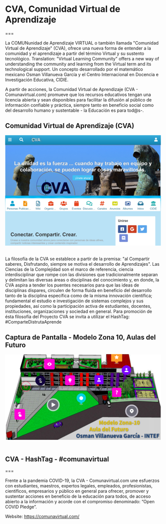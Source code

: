 # CVA, Comunidad Virtual de Aprendizaje

===

La COMUNunidad de Aprendizaje VIRTUAL o también llamada "Comunidad Virtual de Aprendizaje" (CVA), ofrece una nueva forma de entender a la comunidad y el aprendizaje a partir del término Virtual y su sustento tecnológico. Translation: "Virtual Learning Community" offers a new way of understanding the community and learning from the Virtual term and its technological support. Un concepto desarrollado por el matemático mexicano Osman Villanueva García y el Centro Internacional en Docencia e Investigación Educativa, CIDIE.

A partir de acciones, la Comunidad Virtual de Aprendizaje (CVA - Comunavirtual.com) promueve que los recursos educativos tengan una licencia abierta y sean disponibles para facilitar la difusión al público de información confiable y práctica, siempre tanto en beneficio social como del desarrollo humano y sustentable - la Educación es para tod@s-.

## Comunidad Virtual de Aprendizaje (CVA)

<div align="center">
    <center>
        <img src="images/cva1.jpg" width="700">
    </center>
</div>
<br>

La filosofía de la CVA se establece a partir de la premisa: "al Compartir saberes, Disfrutando, siempre se motiva el desarrollo de Aprendizajes". Las Ciencias de la Complejidad son el marco de referencia, ciencia interdisciplinar que rompe con las divisiones que tradicionalmente separan y delimitan las diversas áreas o disciplinas del conocimiento y, en donde, la CVA aspira a tender los puentes necesarios para que las ideas de disciplinas dispares, circulen de forma fluida en beneficio del desarrollo tanto de la disciplina específica como de la misma innovación científica; fundamental el estudio e investigación de sistemas complejos y sus propiedades, así como la participación activa de estudiantes, docentes, instituciones, organizaciones y sociedad en general. Para promoción de ésta filosofía del Proyecto CVA se invita a utilizar el HashTag: #ComparteDistrutaAprende 

## Captura de Pantalla - Modelo Zona 10, Aulas del Futuro

<div align="center">
    <center>
        <img src="images/Modelo-10-Osman.png" width="600">
    </center>
</div>
<br>

## CVA - HashTag - #comunavirtual
===

Frente a la pandemia COVID-19, la CVA - Comunavirtual.com une esfuerzos con estudiantes, maestros, expertos legales, empleados, profesionistas, científicos, empresarios y público en general para ofrecer, promover y sustentar acciones en beneficio de la educación para todos, de acceso abierto a la información y acorde con el compromiso denominado: “Open COVID Pledge”.

Website: https://comunavirtual.com/
